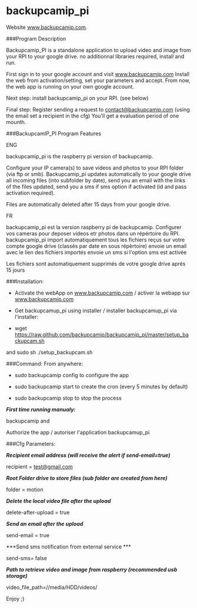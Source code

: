 # backupcamip_pi

Website www.backupcamip.com.

###Program Description

Backupcamip_PI is a standalone application to upload video and image from your RPI to your google drive.
no additionnal libraries required, install and run.

First sign in to your google account and visit www.backupcamip.com
Install the web from activation/setting, set your parameters and accept.
From now, the web app is running on your own google account.

Next step: install backupcamip_pi on your RPI.
(see below)

Final step: Register sending a request to contact@backupcamip.com (using the email set a recipient in the cfg)
You'll get a evaluation period of one mounth. 

###BackupcamIP_PI Program Features

ENG

backupcamip_pi is the raspberry pi version of backupcamip.

Configure your IP camera(s) to save videos and photos to your RPI folder (via ftp or smb).
Backupcamip_pi updates automatically to your google drive all incoming files (into subfolder by date),
send you an email with the links of the  files updated,
send you a sms if sms option if activated (id and pass activation required).

Files are automatically deleted after 15 days from your google drive.

FR

backupcamip_pi est la version raspberry pi de backupcamip.
Configurer vos cameras pour deposer videos etr photos dans un répértoire du RPI.
backupcamip_pi import automatiquement tous les fichiers reçus sur votre compte google drive (classés par date en sous répèrtoire)
envoie un email avec le lien des fichiers importés
envoie un sms si l'option sms est activée

Les fichiers sont automatiquement supprimés de votre google drive aprés 15 jours

###Installation:

- Activate the webApp on www.backupcamip.com / activer la webapp sur www.backupcamip.com

- Get backupcamup_pi using installer / installer backupcamup_pi via l'installer:

- wget https://raw.github.com/backupcamip/backupcamip_pi/master/setup_backupcam.sh

and sudo sh ./setup_backupcam.sh

###Command:
From anywhere:

- sudo backupcamip config to configure the app

- sudo backupcamip start to create the cron (every 5 minutes by default)

- sudo backupcamip stop to stop the process

***First time running manualy:***

backupcamip and 

Authorize the app / autoriser l'application backupcamup_pi

###Cfg Parameters:

***Recipient email address (will receive the alert if send-email=true)***

recipient = test@gmail.com 

***Root Folder drive to store files (sub folder are created from here)***

folder = motion

***Delete the local video file after the upload***

delete-after-upload = true

***Send an email after the upload***

send-email = true

***Send sms notification from external service ***

send-sms= false

***Path to retrieve video and image from raspberry (recommended usb storage)***

video_file_path=//media/HDD/videos/


Enjoy ;)
